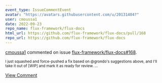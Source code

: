 ```yaml
---
event_type: IssueCommentEvent
avatar: "https://avatars.githubusercontent.com/u/20131404?"
user: cmoussa1
date: 2022-09-23
repo_name: flux-framework/flux-docs
html_url: https://github.com/flux-framework/flux-docs/pull/168
repo_url: https://github.com/flux-framework/flux-docs
---
```


<a href='https://github.com/cmoussa1' target='_blank'>cmoussa1</a> commented on issue <a href='https://github.com/flux-framework/flux-docs/pull/168' target='_blank'>flux-framework/flux-docs#168</a>.

<small>I just squashed and force-pushed a fix based on @grondo's suggestions above, and I'll take it out of [WIP] and mark it as ready for review. ...</small>

<a href='https://github.com/flux-framework/flux-docs/pull/168' target='_blank'>View Comment</a>